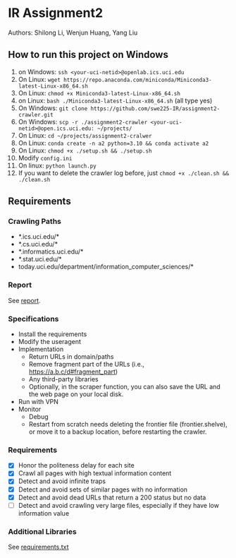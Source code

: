 # IR Assignment2

Authors: Shilong Li, Wenjun Huang, Yang Liu

## How to run this project on Windows

1. on Windows: `ssh <your-uci-netid>@openlab.ics.uci.edu`
2. On Linux: `wget https://repo.anaconda.com/miniconda/Miniconda3-latest-Linux-x86_64.sh`
3. On Linux: `chmod +x Miniconda3-latest-Linux-x86_64.sh`
4. on Linux: `bash ./Miniconda3-latest-Linux-x86_64.sh` (all type yes)
5. On Windows: `git clone https://github.com/swe225-IR/assignment2-crawler.git`
6. On Windows: `scp -r ./assignment2-crawler <your-uci-netid>@open.ics.uci.edu: ~/projects/`
7. On Linux: `cd ~/projects/assignment2-cralwer`
8. On Linux: `conda create -n a2 python=3.10 && conda activate a2`
9. On Linux: `chmod +x ./setup.sh && ./setup.sh`
10. Modify `config.ini`
11. On linux: `python launch.py`
12. If you want to delete the crawler log before, just `chmod +x ./clean.sh && ./clean.sh`

## Requirements

### Crawling Paths

- \*.ics.uci.edu/*
- \*.cs.uci.edu/*
- \*.informatics.uci.edu/*
- \*.stat.uci.edu/*
- today.uci.edu/department/information_computer_sciences/*

### Report

See [report](./CS221_assignment2.pdf).

### Specifications

- Install the requirements
- Modify the useragent
- Implementation
  - Return URLs in domain/paths
  - Remove fragment part of the URLs (i.e., https://a.b.c/d#fragment_part)
  - Any third-party libraries
  - Optionally, in the scraper function, you can also save the URL and the web page on your local disk.
- Run with VPN
- Monitor
  - Debug
  - Restart from scratch needs deleting the frontier file (frontier.shelve), or move it to a backup location, before restarting the crawler.

### Requirements
- [x] Honor the politeness delay for each site
- [x] Crawl all pages with high textual information content
- [x] Detect and avoid infinite traps
- [x] Detect and avoid sets of similar pages with no information
- [x] Detect and avoid dead URLs that return a 200 status but no data
- [ ] Detect and avoid crawling very large files, especially if they have low information value

### Additional Libraries
See [requirements.txt](./requirements.txt)
